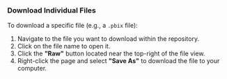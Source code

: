 ### Download Individual Files

To download a specific file (e.g., a `.pbix` file):

1. Navigate to the file you want to download within the repository.
2. Click on the file name to open it.
3. Click the **"Raw"** button located near the top-right of the file view.
4. Right-click the page and select **"Save As"** to download the file to your computer.
